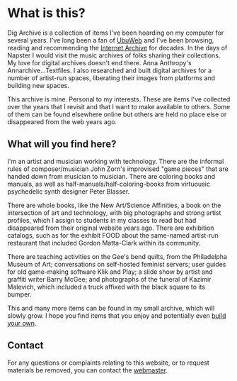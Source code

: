 # What is this?

Dig Archive is a collection of items I've been hoarding on my computer for several years. I've long been a fan of [UbuWeb](https://ubuweb.com) and I've been browsing, reading and recommending the [Internet Archive](https://archive.org) for decades. In the days of Napster I would visit the music archives of folks sharing their collections. My love for digital archives doesn't end there. Anna Anthropy's Annarchive...Textfiles. I also researched and built digital archives for a number of artist-run spaces, liberating their images from platforms and building new spaces.  

This archive is mine. Personal to my interests. These are items I've collected over the years that I revisit and that I want to make available to others. Some of them can be found elsewhere online but others are held no place else or disappeared from the web years ago.

## What will you find here?

I'm an artist and musician working with technology. There are the informal rules of composer/musician John Zorn's improvised "game pieces" that are handed down from musician to musician. There are coloring books and manuals, as well as half-manuals/half-coloring-books from virtuousic psychedelic synth designer Peter Blasser. 

There are whole books, like the New Art/Science Affinities, a book on the intersection of art and technology, with big photographs and strong artist profiles, which I assign to students in my classes to read but had disappeared from their original website years ago. There are exhibition catalogs, such as for the exhibit FOOD about the same-named artist-run restaurant that included Gordon Matta-Clark within its community. 

There are teaching activities on the Gee's bend quilts, from the Philadelpha Museum of Art; conversations on self-hosted feminist servers; user guides for old game-making software Klik and Play; a slide show by artist and graffiti writer Barry McGee; and photographs of the funeral of Kazimir Malevich, which included a truck affixed with the black square to its bumper.  

This and many more items can be found in my small archive, which will slowly grow. I hope you find items that you enjoy and potentially even [build your own](https://github.com/lee2sman/archive).

## Contact

For any questions or complaints relating to this website, or to request materials be removed, you can contact the [webmaster](https://leetusman.com/info).

